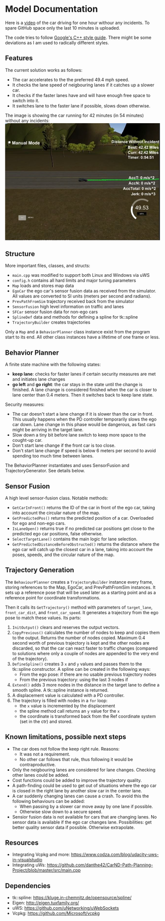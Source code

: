 # Model Documentation

Here is a [video](video.avi) of the car driving for one hour withour any incidents. To spare GitHub space only the last 10 minutes is uploaded.

The code tries to follow [Google's C++ style guide](https://google.github.io/styleguide/cppguide.html). There might be some deviations as I am used to radically different styles.


## Features
The current solution works as follows:
- The car accelerates to the the preferred 49.4 mph speed.
- It checks the lane speed of neigbouring lanes if it catches up a slower car.
- It checks if the faster lanes have and will have enough free space to switch into it.
- It switches lane to the faster lane if possible, slows down otherwise.

The image is showing the car running for 42 minutes (in 54 minutes) without any incidents:
![Running for 42 minutes without any incidents](distance_without_incident.jpg)


## Structure
More important files, classes, and structs:
- `main.cpp` was modified to support both Linux and Windows via uWS
- `config.h` contains all hard limits and major tuning parameters
- `Map` loads and stores map data
- `EgoCar` the ego car's sensor fusion data as received from the simulator. All values are converted to SI units (meters per second and radians).
- `PrevPathFromSim` trajectory received back from the simulator
- `SensorFusion` high level information on traffic and lanes
- `SFCar` sensor fusion data for non-ego cars
- `SplineDef` data and methods for defining a spline for tk::spline
- `TrajectoryBuilder` creates trajectories

Only a `Map` and a `BehaviorPlanner` class instance exist from the program start to its end. All other class instances have a lifetime of one frame or less.


## Behavior Planner
A finite state machine with the following states:
- **keep lane**: checks for faster lanes if certain security measures are met and initiates lane changes
- **go left** and **go right**: the car stays in the state until the change is finished. A lane change is considered finished when the car is closer to lane center than 0.4 meters. Then it switches back to keep lane state.

Security measures:
- The car doesn't start a lane change if it is slower than the car in front. This usually happens when the PD controller temporarily slows the ego car down. Lane change in this phase would be dangerous, as fast cars might be arriving in the target lane.
- Slow down a tiny bit before lane switch to keep more space to the cought-up car.
- Don't start lane change if the front car is too close.
- Don't start lane change if speed is below 6 meters per second to avoid spending too much time between lanes.

The BehaviorPlanner instantiates and uses SensorFusion and TrajectoryGenerator. See details below.

## Sensor Fusion
A high level sensor-fusion class. Notable methods:
- `GetCarInFront()` returns the ID of the car in front of the ego car, taking into account the circular nature of the map.
- `GetPredictedPos()` returns the predicted position of a car. Overloaded for ego and non-ego cars.
- `IsLaneOpen()` returns true if no predicted car positions get close to the predicted ego car positions, false otherwise.
- `SelectTargetLane()` contains the main logic for lane selection.
- `GetPredictedDistanceBeforeObstructed()` returns the distance where the ego car will catch up the closest car in a lane, taking into account the poses, speeds, and the circular nature of the map.

## Trajectory Generation
The `BehaviourPlanner` creates a `TrajectoryBuilder` instance every frame, storing references to the Map, EgoCar, and PrevPathFromSim instances. It sets up a reference pose that will be used later as a starting point and as a reference point for coordinate transformations.

Then it calls its `GetTrajectory()` method with parameters of `target_lane`, `front_car_dist`, and `front_car_speed`. It generates a trajectory from the ego pose to match these values. Its parts:
1. `InitOutput()` clears and reserves the output vectors.
2. `CopyPrevious()` calculates the number of nodes to keep and copies them to the output. Returns the number of nodes copied. Maximum 0.4 second worth of previous trajectory is kept and the other nodes are discarded, so that the car can react faster to traffic changes (compared to solutions where only a couple of nodes are appended to the very end of the trajectory).
3. `DefineSpline()` creates 3 `x` and `y` values and passes them to the tk::spline constructor. A spline can be created in the following ways:
   - From the ego pose: if there are no usable previous trajectory nodes
   - From the previous trajectory: using the last 3 nodes if
4. `Extend()` adds 3 more nodes in the distance in the target lane to define a smooth spline. A tk::spline instance is returned. 
5. A displacement value is calculated with a PD controller.
6. The trajectory is filled with nodes in a `for` loop:
   - the `x` value is incremented by the displacement
   - the spline method call returns an `y` value for the `x`
   - the coordinate is transformed back from the Ref coordinate system (set in the ctr) and stored.

## Known limitations, possible next steps
- The car does not follow the keep right rule. Reasons:
  - It was not a requirement.
  - No other car follows that rule, thus following it would be contraproductive.
- Only the neigbouring lanes are considered for lane changes. Checking other lanes could be added.
- Cost functions could be added to improve the trajectory quality.
- A path-finding could be used to get out of situations where the ego car is closed in the right lane by another slow car in the center lane.
- A car suddenly changing lanes can cause a crash. To avoid this the following behaviours can be added:
  - When passing by a slower car move away by one lane if possible.
  - Otherwise slow down to a secure speed.
- Sensior fusion data is not available for cars that are changing lanes. No sensor data is available if the ego car changes lane. Possibilities: get better quality sensor data if possible. Otherwise extrapolate.

## Resources
- Integrating Vcpkg and more: https://www.codza.com/blog/udacity-uws-in-visualstudio
- Integrating uWs: https://github.com/danthe42/CarND-Path-Planning-Project/blob/master/src/main.cpp

## Dependencies
- tk::spline: https://kluge.in-chemnitz.de/opensource/spline/
- Eigen: http://eigen.tuxfamily.org/
- uWS: https://github.com/uNetworking/uWebSockets
- Vcpkg: https://github.com/Microsoft/vcpkg
